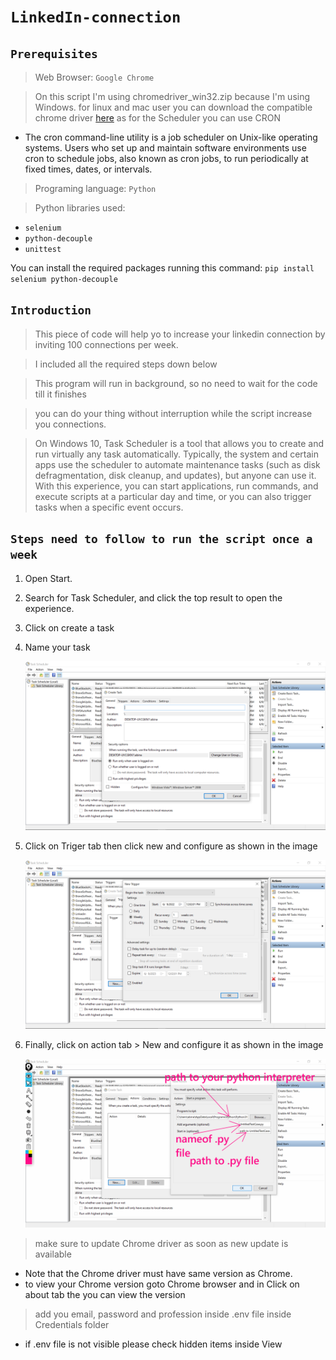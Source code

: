 # `LinkedIn-connection`

## `Prerequisites`

> Web Browser: `Google Chrome`

> On this script I'm using chromedriver_win32.zip because I'm using Windows. for linux and mac user you can download the compatible chrome driver [here](https://chromedriver.chromium.org/downloads) as for the Scheduler you can use CRON 

- The cron command-line utility is a job scheduler on Unix-like operating systems. Users who set up and maintain software environments use cron to schedule jobs, also known as cron jobs, to run periodically at fixed times, dates, or intervals.

> Programing language: `Python`

> Python libraries used:

- `selenium`
- `python-decouple`
- `unittest`

You can install the required packages running this command: `pip install selenium python-decouple`

## `Introduction`

> This piece of code will help yo to increase your linkedin connection by inviting 100 connections per week.

> I included all the required steps down below

> This program will run in background, so no need to wait for the code till it finishes

>  you can do your thing without interruption while the script increase you connections.


> On Windows 10, Task Scheduler is a tool that allows you to create and run virtually any task automatically. Typically, the system and certain apps use the scheduler to automate maintenance tasks (such as disk defragmentation, disk cleanup, and updates), but anyone can use it. With this experience, you can start applications, run commands, and execute scripts at a particular day and time, or you can also trigger tasks when a specific event occurs.

## `Steps need to follow to run the script once a week `

1. Open Start.
2. Search for Task Scheduler, and click the top result to open the experience.
3. Click on create a task
4. Name your task

   ![Alt text](./images/Screenshot211.png?raw=true "Title")

5. Click on Triger tab then click new and configure as shown in the image

   ![Alt text](./images/Screenshot212.png?raw=true "Title")

6. Finally, click on action tab > New and configure it as shown in the image

   ![Alt text](./images/Screenshot214.png?raw=true "Title")


> make sure to update Chrome driver as soon as new update is available
 - Note that the Chrome driver must have same version as Chrome.
 - to view your Chrome version goto Chrome browser and in Click on about tab the you can view the version


 > add you email, password and profession  inside .env file inside Credentials folder
  - if .env file is not visible please check hidden items inside View  
